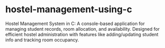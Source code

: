 # hostel-management-using-c
Hostel Management System in C: A console-based application for managing student records, room allocation, and availability. Designed for efficient hostel administration with features like adding/updating student info and tracking room occupancy.
